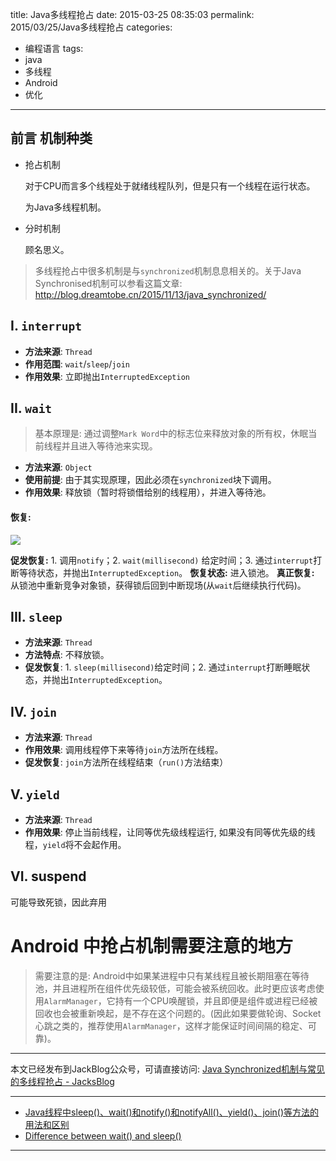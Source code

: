 title: Java多线程抢占
date: 2015-03-25 08:35:03
permalink: 2015/03/25/Java多线程抢占
categories:
- 编程语言
tags:
- java
- 多线程
- Android
- 优化

---

## 前言 机制种类

- 抢占机制

	对于CPU而言多个线程处于就绪线程队列，但是只有一个线程在运行状态。

	为Java多线程机制。

- 分时机制

	顾名思义。

<!--more-->

> 多线程抢占中很多机制是与`synchronized`机制息息相关的。关于Java Synchronised机制可以参看这篇文章: http://blog.dreamtobe.cn/2015/11/13/java_synchronized/

## I. `interrupt`

- **方法来源**: `Thread`
- **作用范围**: `wait`/`sleep`/`join`
- **作用效果**: 立即抛出`InterruptedException`

## II. `wait`

> 基本原理是: 通过调整`Mark Word`中的标志位来释放对象的所有权，休眠当前线程并且进入等待池来实现。

- **方法来源**: `Object`
- **使用前提**: 由于其实现原理，因此必须在`synchronized`块下调用。
- **作用效果**: 释放锁（暂时将锁借给别的线程用），并进入等待池。

#### 恢复:

![](/img/javathread-1.png)

**促发恢复:** 1. 调用`notify`；2. `wait(millisecond)` 给定时间；3. 通过`interrupt`打断等待状态，并抛出`InterruptedException`。
**恢复状态:** 进入锁池。
**真正恢复:** 从锁池中重新竞争对象锁，获得锁后回到中断现场(从`wait`后继续执行代码)。

## III. `sleep`

- **方法来源**: `Thread`
- **方法特点**: 不释放锁。
- **促发恢复**: 1. `sleep(millisecond)`给定时间；2. 通过`interrupt`打断睡眠状态，并抛出`InterruptedException`。

## IV. `join`

- **方法来源**: `Thread`
- **作用效果**: 调用线程停下来等待`join`方法所在线程。
- **促发恢复**: `join`方法所在线程结束（`run()`方法结束）

## V. `yield`

- **方法来源**: `Thread`
- **作用效果**: 停止当前线程，让同等优先级线程运行, 如果没有同等优先级的线程，`yield`将不会起作用。

## VI. suspend
可能导致死锁，因此弃用

# Android 中抢占机制需要注意的地方

> 需要注意的是: Android中如果某进程中只有某线程且被长期阻塞在等待池，并且进程所在组件优先级较低，可能会被系统回收。此时更应该考虑使用`AlarmManager`，它持有一个CPU唤醒锁，并且即便是组件或进程已经被回收也会被重新唤起，是不存在这个问题的。(因此如果要做轮询、Socket心跳之类的，推荐使用`AlarmManager`，这样才能保证时间间隔的稳定、可靠)。


---

本文已经发布到JackBlog公众号，可请直接访问: [Java Synchronized机制与常见的多线程抢占 - JacksBlog](https://mp.weixin.qq.com/s?__biz=MzIyMjQxMzAzOA==&mid=2247483673&idx=1&sn=cc20b1149e9ffed649dd00d8737e6a08)

---

- [Java线程中sleep()、wait()和notify()和notifyAll()、yield()、join()等方法的用法和区别](http://zheng12tian.iteye.com/blog/1233638)
- [Difference between wait() and sleep()](http://stackoverflow.com/questions/1036754/difference-between-wait-and-sleep)

---
